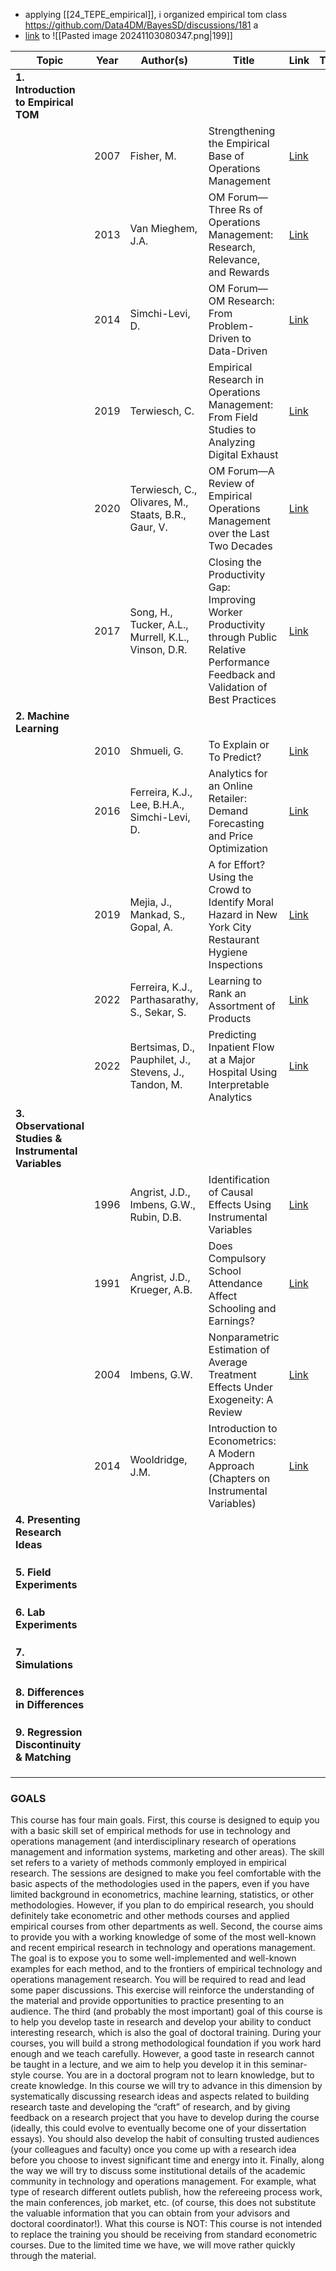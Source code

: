 - applying [[24_TEPE_empirical]], i organized empirical tom class https://github.com/Data4DM/BayesSD/discussions/181 a
- [link](marginnote3app://note/67902F2C-0C92-4FDA-9345-B96FE574CB34) to ![[Pasted image 20241103080347.png|199]]

| Topic                                                 | Year | Author(s)                                             | Title                                                                                                                                     | Link                                                                                                                             | Takeaway |
| ----------------------------------------------------- | ---- | ----------------------------------------------------- | ----------------------------------------------------------------------------------------------------------------------------------------- | -------------------------------------------------------------------------------------------------------------------------------- | -------- |
| **1. Introduction to Empirical TOM**                  |      |                                                       |                                                                                                                                           |                                                                                                                                  |          |
|                                                       | 2007 | Fisher, M.                                            | Strengthening the Empirical Base of Operations Management                                                                                 | [Link](https://pubsonline.informs.org/doi/pdf/10.1287/msom.1070.0168)                                                            |          |
|                                                       | 2013 | Van Mieghem, J.A.                                     | OM Forum—Three Rs of Operations Management: Research, Relevance, and Rewards                                                              | [Link](https://pubsonline.informs.org/doi/pdf/10.1287/msom.1120.0422)                                                            |          |
|                                                       | 2014 | Simchi-Levi, D.                                       | OM Forum—OM Research: From Problem-Driven to Data-Driven                                                                                  | [Link](https://pubsonline.informs.org/doi/pdf/10.1287/msom.2013.0471)                                                            |          |
|                                                       | 2019 | Terwiesch, C.                                         | Empirical Research in Operations Management: From Field Studies to Analyzing Digital Exhaust                                              | [Link](https://pubsonline.informs.org/doi/pdf/10.1287/msom.2018.0723)                                                            |          |
|                                                       | 2020 | Terwiesch, C., Olivares, M., Staats, B.R., Gaur, V.   | OM Forum—A Review of Empirical Operations Management over the Last Two Decades                                                            | [Link](https://pubsonline.informs.org/doi/pdf/10.1287/msom.2018.0755)                                                            |          |
|                                                       | 2017 | Song, H., Tucker, A.L., Murrell, K.L., Vinson, D.R.   | Closing the Productivity Gap: Improving Worker Productivity through Public Relative Performance Feedback and Validation of Best Practices | [Link](https://pubsonline.informs.org/doi/pdf/10.1287/mnsc.2017.2745)                                                            |          |
| **2. Machine Learning**                               |      |                                                       |                                                                                                                                           |                                                                                                                                  |          |
|                                                       | 2010 | Shmueli, G.                                           | To Explain or To Predict?                                                                                                                 | [Link](https://projecteuclid.org/journals/statistical-science/volume-25/issue-3/To-Explain-or-to-Predict/10.1214/10-STS330.full) |          |
|                                                       | 2016 | Ferreira, K.J., Lee, B.H.A., Simchi-Levi, D.          | Analytics for an Online Retailer: Demand Forecasting and Price Optimization                                                               | [Link](https://pubsonline.informs.org/doi/abs/10.1287/msom.2015.0565)                                                            |          |
|                                                       | 2019 | Mejia, J., Mankad, S., Gopal, A.                      | A for Effort? Using the Crowd to Identify Moral Hazard in New York City Restaurant Hygiene Inspections                                    | [Link](https://pubsonline.informs.org/doi/10.1287/isre.2019.0866)                                                                |          |
|                                                       | 2022 | Ferreira, K.J., Parthasarathy, S., Sekar, S.          | Learning to Rank an Assortment of Products                                                                                                | [Link](https://pubsonline.informs.org/doi/10.1287/mnsc.2021.4130)                                                                |          |
|                                                       | 2022 | Bertsimas, D., Pauphilet, J., Stevens, J., Tandon, M. | Predicting Inpatient Flow at a Major Hospital Using Interpretable Analytics                                                               | [Link](https://pubsonline.informs.org/doi/10.1287/msom.2021.0971)                                                                |          |
| **3. Observational Studies & Instrumental Variables** |      |                                                       |                                                                                                                                           |                                                                                                                                  |          |
|                                                       | 1996 | Angrist, J.D., Imbens, G.W., Rubin, D.B.              | Identification of Causal Effects Using Instrumental Variables                                                                             | [Link](https://www.jstor.org/stable/2291629)                                                                                     |          |
|                                                       | 1991 | Angrist, J.D., Krueger, A.B.                          | Does Compulsory School Attendance Affect Schooling and Earnings?                                                                          | [Link](https://www.jstor.org/stable/2937914)                                                                                     |          |
|                                                       | 2004 | Imbens, G.W.                                          | Nonparametric Estimation of Average Treatment Effects Under Exogeneity: A Review                                                          | [Link](https://www.jstor.org/stable/4134930)                                                                                     |          |
|                                                       | 2014 | Wooldridge, J.M.                                      | Introduction to Econometrics: A Modern Approach (Chapters on Instrumental Variables)                                                      | [Link](https://www.cengage.com/c/introduction-to-econometricse-a-modern-approach-6e-wooldridge/)                                 |          |
| **4. Presenting Research Ideas**                      |      |                                                       |                                                                                                                                           |                                                                                                                                  |          |
|                                                       |      |                                                       |                                                                                                                                           |                                                                                                                                  |          |
|                                                       |      |                                                       |                                                                                                                                           |                                                                                                                                  |          |
|                                                       |      |                                                       |                                                                                                                                           |                                                                                                                                  |          |
| **5. Field Experiments**                              |      |                                                       |                                                                                                                                           |                                                                                                                                  |          |
|                                                       |      |                                                       |                                                                                                                                           |                                                                                                                                  |          |
|                                                       |      |                                                       |                                                                                                                                           |                                                                                                                                  |          |
|                                                       |      |                                                       |                                                                                                                                           |                                                                                                                                  |          |
| **6. Lab Experiments**                                |      |                                                       |                                                                                                                                           |                                                                                                                                  |          |
|                                                       |      |                                                       |                                                                                                                                           |                                                                                                                                  |          |
|                                                       |      |                                                       |                                                                                                                                           |                                                                                                                                  |          |
|                                                       |      |                                                       |                                                                                                                                           |                                                                                                                                  |          |
| **7. Simulations**                                    |      |                                                       |                                                                                                                                           |                                                                                                                                  |          |
|                                                       |      |                                                       |                                                                                                                                           |                                                                                                                                  |          |
|                                                       |      |                                                       |                                                                                                                                           |                                                                                                                                  |          |
|                                                       |      |                                                       |                                                                                                                                           |                                                                                                                                  |          |
| **8. Differences in Differences**                     |      |                                                       |                                                                                                                                           |                                                                                                                                  |          |
|                                                       |      |                                                       |                                                                                                                                           |                                                                                                                                  |          |
|                                                       |      |                                                       |                                                                                                                                           |                                                                                                                                  |          |
|                                                       |      |                                                       |                                                                                                                                           |                                                                                                                                  |          |
| **9. Regression Discontinuity & Matching**            |      |                                                       |                                                                                                                                           |                                                                                                                                  |          |
|                                                       |      |                                                       |                                                                                                                                           |                                                                                                                                  |          |
|                                                       |      |                                                       |                                                                                                                                           |                                                                                                                                  |          |
|                                                       |      |                                                       |                                                                                                                                           |                                                                                                                                  |          |


### GOALS 
This course has four main goals. First, this course is designed to equip you with a basic skill set of empirical methods for use in technology and operations management (and interdisciplinary research of operations management and information systems, marketing and other areas). The skill set refers to a variety of methods commonly employed in empirical research. The sessions are designed to make you feel comfortable with the basic aspects of the methodologies used in the papers, even if you have limited background in econometrics, machine learning, statistics, or other methodologies. However, if you plan to do empirical research, you should definitely take econometric and other methods courses and applied empirical courses from other departments as well. Second, the course aims to provide you with a working knowledge of some of the most well-known and recent empirical research in technology and operations management. The goal is to expose you to some well-implemented and well-known examples for each method, and to the frontiers of empirical technology and operations management research. You will be required to read and lead some paper discussions. This exercise will reinforce the understanding of the material and provide opportunities to practice presenting to an audience. The third (and probably the most important) goal of this course is to help you develop taste in research and develop your ability to conduct interesting research, which is also the goal of doctoral training. During your courses, you will build a strong methodological foundation if you work hard enough and we teach carefully. However, a good taste in research cannot be taught in a lecture, and we aim to help you develop it in this seminar-style course. You are in a doctoral program not to learn knowledge, but to create knowledge. In this course we will try to advance in this dimension by systematically discussing research ideas and aspects related to building research taste and developing the “craft” of research, and by giving feedback on a research project that you have to develop during the course (ideally, this could evolve to eventually become one of your dissertation essays). You should also develop the habit of consulting trusted audiences (your colleagues and faculty) once you come up with a research idea before you choose to invest significant time and energy into it. Finally, along the way we will try to discuss some institutional details of the academic community in technology and operations management. For example, what type of research different outlets publish, how the refereeing process work, the main conferences, job market, etc. (of course, this does not substitute the valuable information that you can obtain from your advisors and doctoral coordinator!). What this course is NOT: This course is not intended to replace the training you should be receiving from standard econometric courses. Due to the limited time we have, we will move rather quickly through the material.